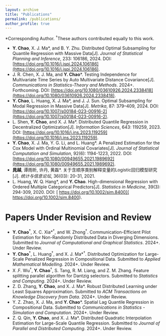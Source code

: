```yaml
---
layout: archive
title: "Publications"
permalink: /publications/
author_profile: true
---
```

\*Corresponding Author.
<sup>&dagger;</sup>These authors contributed equally to this work.
- **Y. Chao**, X. J. Ma\*, and B. Y. Zhu. Distributed Optimal Subsampling for Quantile Regression with Massive Data[J]. _Journal of Statistical Planning and Inference_, 233: 106186, 2024. DOI: [https://doi.org/10.1016/j.jspi.2024.106186](https://doi.org/10.1016/j.jspi.2024.106186).
- J. R. Chen, X. J. Ma, and **Y. Chao**\*. Testing Independence for Multivariate Time Series by Auto Multivariate Distance Covariance[J].  _Communications in Statistics-Theory and Methods_. 2024+. Forthcoming. DOI: [https://doi.org/10.1080/03610926.2024.2338418](https://doi.org/10.1080/03610926.2024.2338418).
- **Y. Chao**, L. Huang, X. J. Ma\*, and J. J. Sun. Optimal Subsampling for Modal Regression in Massive Data[J]. _Metrika_, 87: 379–409, 2024. DOI: [https://doi.org/10.1007/s00184-023-00916-2](https://doi.org/10.1007/s00184-023-00916-2).
- L. Shen, **Y. Chao**, and X. J. Ma\*. Distributed Quantile Regression in Decentralized Optimization[J]. _Information Sciences_, 643: 119259, 2023. DOI: [https://doi.org/10.1016/j.ins.2023.119259](https://doi.org/10.1016/j.ins.2023.119259).
- **Y. Chao**, X. J. Ma, Y. G. Li, and L. Huang\*. A Penalized Estimation for the Cox Model with Ordinal Multinomial Covariates[J]. *Journal of Statistical Computation and Simulation*, 92(6): 1194-1223, 2022. DOI: [https://doi.org/10.1080/00949655.2021.1989692](https://doi.org/10.1080/00949655.2021.1989692).
- **晁越**, 谭雨昕, 许丹, 黄磊\*. 关于含顺序类别解释变量的Logistic回归模型研究[J]. *统计与信息论坛*, 36(03): 20-31, 2021. 
- L. Huang, W. Q. Hang\*, and **Y. Chao**. High-dimensional Regression with Ordered Multiple Categorical Predictors[J]. *Statistics in Medicine*, 39(3): 294-309, 2020. DOI: [ https://doi.org/10.1002/sim.8400]( https://doi.org/10.1002/sim.8400).


Papers Under Revision and Review
======
- **Y. Chao**<sup>&dagger;</sup>, X. C. Xia\*<sup>&dagger;</sup>, and W. Zhong<sup>&dagger;</sup>. Communication-Efficient Pilot Estimation for Non-Randomly Distributed Data in Diverging Dimensions. Submitted to *Journal of Computational and Graphical Statistics*. 2024+. Under Review.
- **Y. Chao**<sup>&dagger;</sup>, L. Huang<sup>&dagger;</sup>, and X. J. Ma\*<sup>&dagger;</sup>. Distributed Optimization for Large-Scale Penalized Regression in Compositional Data. Submitted to *Applied Mathematical Modelling*. 2024+. Under Review.
-  X .F. Wu<sup>&dagger;</sup>, **Y. Chao**<sup>&dagger;</sup>, S. Tang,  R. M. Liang, and Z. M. Zhang. Feature splitting parallel algorithm for Dantzig selectors. Submitted to *Statistics and Computing*. 2024+. Under Review.
- Z. D. Zhang, **Y. Chao**, and X. J. Ma\*. Robust Distributed Learning under Least Squares Approximation. Submitted to *ACM Transactions on Knowledge Discovery from Data*. 2024+. Under Review.
- Y. Z. Zhao, X. J. Ma, and **Y. Chao**\*. Spatial Lag Quantile Regression in Compositional Data. Submitted to *Communications in Statistics - Simulation and Computation*. 2024+. Under Review.
- Z. Q. Qin, **Y. Chao**, and X. J. Ma\*. Distributed Quadratic Interpolation Estimation for Large-Scale Quantile Regression. Submitted to *Journal of Parallel and Distributed Computing*. 2024+. Under Review.






